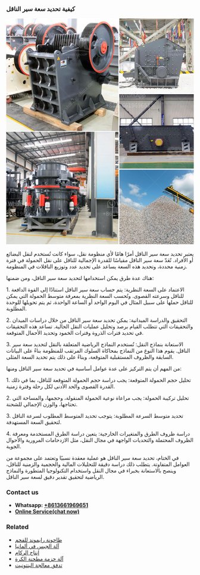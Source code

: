 <h3>كيفية تحديد سعة سير الناقل</h3><img src='1701853331.jpg' alt=''><p>يعتبر تحديد سعة سير الناقل أمرًا هامًا لأي منظومة نقل، سواء كانت تُستخدم لنقل البضائع أو الأفراد. تُعَدّ سعة سير الناقل مقياسًا للقدرة الإجمالية للناقل على نقل الحمولة في فترة زمنية محددة، وتحديد هذه السعة يساعد على تحديد عدد وتوزيع الناقلات في المنظومة.</p><p>هناك عدة طرق يمكن استخدامها لتحديد سعة سير الناقل، ومن ضمنها:</p><p>1. الاعتماد على السعة النظرية: يتم حساب سعة سير الناقل استنادًا إلى القوة الدافعة للناقل وسرعته القصوى. وتُحسب السعة النظرية بمعرفة متوسط الحمولة التي يمكن للناقل حملها على سبيل المثال في اليوم الواحد أو الساعة الواحدة، ثم يتم تحويلها للوحدة المطلوبة.</p><p>2. التحقيق والدراسة الميدانية: يمكن تحديد سعة سير الناقل من خلال دراسات الميدان والتحقيقات التي تتطلب القيام برصد وتحليل عمليات النقل الحالية. تساعد هذه التحقيقات في تحديد فترات الذروة وفترات الخمود وتحديد الأحمال المتوقعة.</p><p>3. الاستعانة بنماذج النقل: تُستخدم النماذج الرياضية المتعلقة بالنقل لتحديد سعة سير الناقل. يقوم هذا النوع من النماذج بمحاكاة السلوك المرتقب للمنظومة بناءً على البيانات السابقة والظروف المستقبلية المتوقعة، وبناءً على ذلك يتم تحديد السعة المثلى.</p><p>من المهم أن يتم التركيز على عدة عوامل أساسية في تحديد سعة سير الناقل ومنها:</p><p>1. تحليل حجم الحمولة المتوقعة: يجب دراسة حجم الحمولة المتوقعة للناقل، بما في ذلك القدرة القصوى والحد الأدنى لكل رحلة وفترة زمنية.</p><p>2. تحليل تركيبة الحمولة: يجب مراعاة نوعية الحمولة المنقولة، وحجمها، والمساحة التي تحتاجها، والوزن الإجمالي للشحنة.</p><p>3. تحديد متوسط السرعة المطلوبة: يتوجب تحديد المتوسط المطلوب لسرعة الناقل لتحقيق السعة المستهدفة.</p><p>4. دراسة ظروف الطرق والمتغيرات الخارجية: يتعين دراسة الطرق المستخدمة ومعرفة الظروف المحتملة والتحديات الواجهة في مجال النقل، مثل الازدحامات المرورية والأحوال الجوية.</p><p>في الختام، تحديد سعة سير الناقل هو عملية معقدة نسبيًا وتعتمد على مجموعة من العوامل المتفاوتة. يتطلب ذلك دراسة دقيقة للتحليلات المالية والحجمية والزمنية للناقل، وينصح بالاستعانة بخبراء في مجال النقل واستخدام التكنولوجيا المتطورة والنماذج الرياضية لتحقيق تقدير دقيق لسعة سير الناقل.</p><h3>Contact us</h3><ul><li><strong>Whatsapp:&nbsp;<a href="https://wa.me/8613661969651">+8613661969651</a></strong></li><li><a href="https://swt.shibang-china.com/?git&amp;zhl&amp;كيفية تحديد سعة سير الناقل"><strong>Online Service(chat now)</strong></a></li></ul><h3>Related</h3><ul><li><a href='طاحونة رايموند للفحم.md'>طاحونة رايموند للفحم</a></li><li><a href='آلة الجبس في ألمانيا.md'>آلة الجبس في ألمانيا</a></li><li><a href='إنتاج الركام.md'>إنتاج الركام</a></li><li><a href='آلة حزمة مطحنة الكرة.md'>آلة حزمة مطحنة الكرة</a></li><li><a href='تدفق معالجة البنتونيت.md'>تدفق معالجة البنتونيت</a></li></ul>
